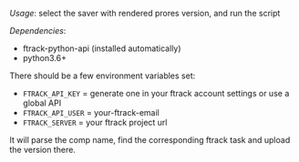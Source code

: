 _Usage_:
select the saver with rendered prores version, and run the script

_Dependencies_:

* ftrack-python-api (installed automatically)
* python3.6+

There should be a few environment variables set:

* `FTRACK_API_KEY` = generate one in your ftrack account settings or use a global API
* `FTRACK_API_USER` = your-ftrack-email
* `FTRACK_SERVER` = your ftrack project url

It will parse the comp name, find the corresponding ftrack task and upload the version there. 
